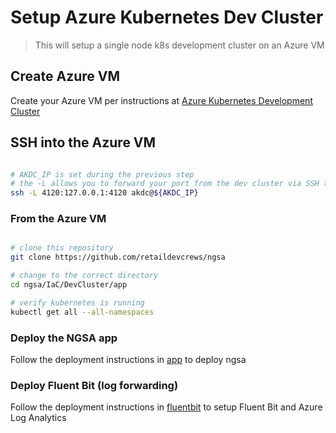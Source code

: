 # Setup Azure Kubernetes Dev Cluster

> This will setup a single node k8s development cluster on an Azure VM

## Create Azure VM

Create your Azure VM per instructions at [Azure Kubernetes Development Cluster](https://github.com/retaildevcrews/akdc)

## SSH into the Azure VM

```bash

# AKDC_IP is set during the previous step
# the -L allows you to forward your port from the dev cluster via SSH tunneling
ssh -L 4120:127.0.0.1:4120 akdc@${AKDC_IP}

```

### From the Azure VM

```bash

# clone this repository
git clone https://github.com/retaildevcrews/ngsa

# change to the correct directory
cd ngsa/IaC/DevCluster/app

# verify kubernetes is running
kubectl get all --all-namespaces

```

### Deploy the NGSA app

Follow the deployment instructions in [app](app/README.md) to deploy ngsa

### Deploy Fluent Bit (log forwarding)

Follow the deployment instructions in [fluentbit](fluentbit/README.md) to setup Fluent Bit and Azure Log Analytics
